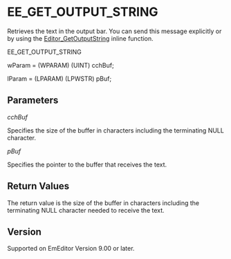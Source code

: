 # EE\_GET\_OUTPUT\_STRING

Retrieves the text in the output bar. You can send this message explicitly or by using the [Editor\_GetOutputString](../macro/editor_getoutputstring) inline function.

EE\_GET\_OUTPUT\_STRING

wParam = (WPARAM) (UINT) cchBuf;

lParam = (LPARAM) (LPWSTR) pBuf;

## Parameters

_cchBuf_

Specifies the size of the buffer in characters including the terminating NULL character.

_pBuf_

Specifies the pointer to the buffer that receives the text.

## Return Values

The return value is the size of the buffer in characters including the terminating NULL character needed to receive the text.

## Version

Supported on EmEditor Version 9.00 or later.

